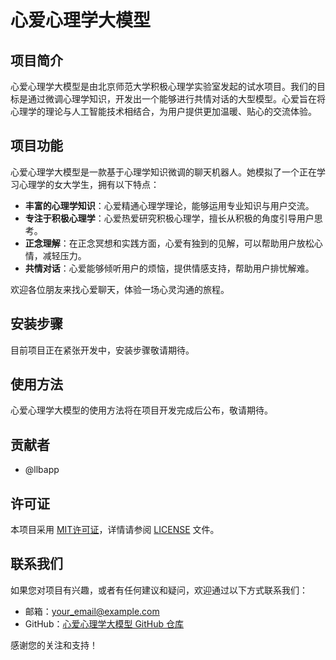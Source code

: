 # 心爱心理学大模型

## 项目简介

心爱心理学大模型是由北京师范大学积极心理学实验室发起的试水项目。我们的目标是通过微调心理学知识，开发出一个能够进行共情对话的大型模型。心爱旨在将心理学的理论与人工智能技术相结合，为用户提供更加温暖、贴心的交流体验。

## 项目功能

心爱心理学大模型是一款基于心理学知识微调的聊天机器人。她模拟了一个正在学习心理学的女大学生，拥有以下特点：

- **丰富的心理学知识**：心爱精通心理学理论，能够运用专业知识与用户交流。
- **专注于积极心理学**：心爱热爱研究积极心理学，擅长从积极的角度引导用户思考。
- **正念理解**：在正念冥想和实践方面，心爱有独到的见解，可以帮助用户放松心情，减轻压力。
- **共情对话**：心爱能够倾听用户的烦恼，提供情感支持，帮助用户排忧解难。

欢迎各位朋友来找心爱聊天，体验一场心灵沟通的旅程。

## 安装步骤

目前项目正在紧张开发中，安装步骤敬请期待。

## 使用方法

心爱心理学大模型的使用方法将在项目开发完成后公布，敬请期待。

## 贡献者

- @llbapp

## 许可证

本项目采用 [MIT许可证](https://opensource.org/licenses/MIT)，详情请参阅 [LICENSE](LICENSE) 文件。

## 联系我们

如果您对项目有兴趣，或者有任何建议和疑问，欢迎通过以下方式联系我们：

- 邮箱：[your_email@example.com](mailto:your_email@example.com)
- GitHub：[心爱心理学大模型 GitHub 仓库](https://github.com/llbapp/心爱心理学大模型)

感谢您的关注和支持！
